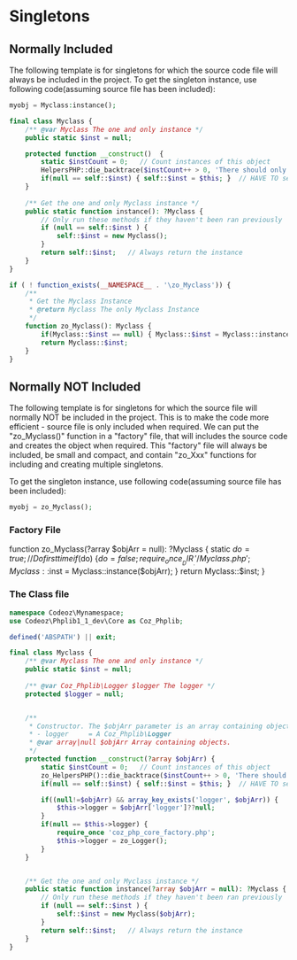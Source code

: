 # Singletons

## Normally Included

The following template is for singletons for which the source code file will always be included in the project. To get the singleton instance, use following code(assuming source file has been included):
```php
myobj = Myclass:instance();
```

```php
final class Myclass {
    /** @var Myclass The one and only instance */
    public static $inst = null;

    protected function __construct()  {
        static $instCount = 0;   // Count instances of this object
        HelpersPHP::die_backtrace($instCount++ > 0, 'There should only ever be a single instance of the UpdatePlugin object!');
        if(null == self::$inst) { self::$inst = $this; }  // HAVE TO set $inst in __constructor() AND instance()!
    }
    
    /** Get the one and only Myclass instance */
    public static function instance(): ?Myclass {
        // Only run these methods if they haven't been ran previously
        if (null == self::$inst ) {
            self::$inst = new Myclass();
        }
        return self::$inst;   // Always return the instance
    }
}

if ( ! function_exists(__NAMESPACE__ . '\zo_Myclass')) {
    /**
     * Get the Myclass Instance
     * @return Myclass The only Myclass Instance
     */
    function zo_Myclass(): Myclass {
        if(Myclass::$inst == null) { Myclass::$inst = Myclass::instance(); }
        return Myclass::$inst;
    }
}
```

## Normally NOT Included

The following template is for singletons for which the source file will normally NOT be included in the project. This is to make the code more efficient - source file is only included when required. We can put the "zo_Myclass()" function in a "factory" file, that will includes the source code and creates the object when required. This "factory" file will always be included, be small and compact, and contain "zo_Xxx" functions for including and creating multiple singletons.

To get the singleton instance, use following code(assuming source file has been included):
```php
myobj = zo_Myclass();
```

### Factory File
function zo_Myclass(?array $objArr = null): ?Myclass {
    static $do = true;  // Do first time
    if($do) {$do=false; require_once __DIR__ . '/Myclass.php'; Myclass::$inst = Myclass::instance($objArr); }
    return Myclass::$inst;
}


### The Class file
```php
namespace Codeoz\Mynamespace;
use Codeoz\Phplib1_1_dev\Core as Coz_Phplib;

defined('ABSPATH') || exit;

final class Myclass {
    /** @var Myclass The one and only instance */
    public static $inst = null;
	
    /** @var Coz_Phplib\Logger $logger The logger */
    protected $logger = null;


    /**
     * Constructor. The $objArr parameter is an array containing objects. Key is object type:
     * - logger     = A Coz_Phplib\Logger
     * @var array|null $objArr Array containing objects.
     */
    protected function __construct(?array $objArr) {
        static $instCount = 0;   // Count instances of this object
        zo_HelpersPHP()::die_backtrace($instCount++ > 0, 'There should only ever be a single instance of the Myclass object!');
        if(null == self::$inst) { self::$inst = $this; }  // HAVE TO set $inst in __constructor() AND instance()!

        if((null!=$objArr) && array_key_exists('logger', $objArr)) {
            $this->logger = $objArr['logger']??null;
        }
        if(null == $this->logger) {
            require_once 'coz_php_core_factory.php';
            $this->logger = zo_Logger();
        }
    }


    /** Get the one and only Myclass instance */
    public static function instance(?array $objArr = null): ?Myclass {
        // Only run these methods if they haven't been ran previously
        if (null == self::$inst ) {
            self::$inst = new Myclass($objArr);
        }
        return self::$inst;   // Always return the instance
    }
}
```
